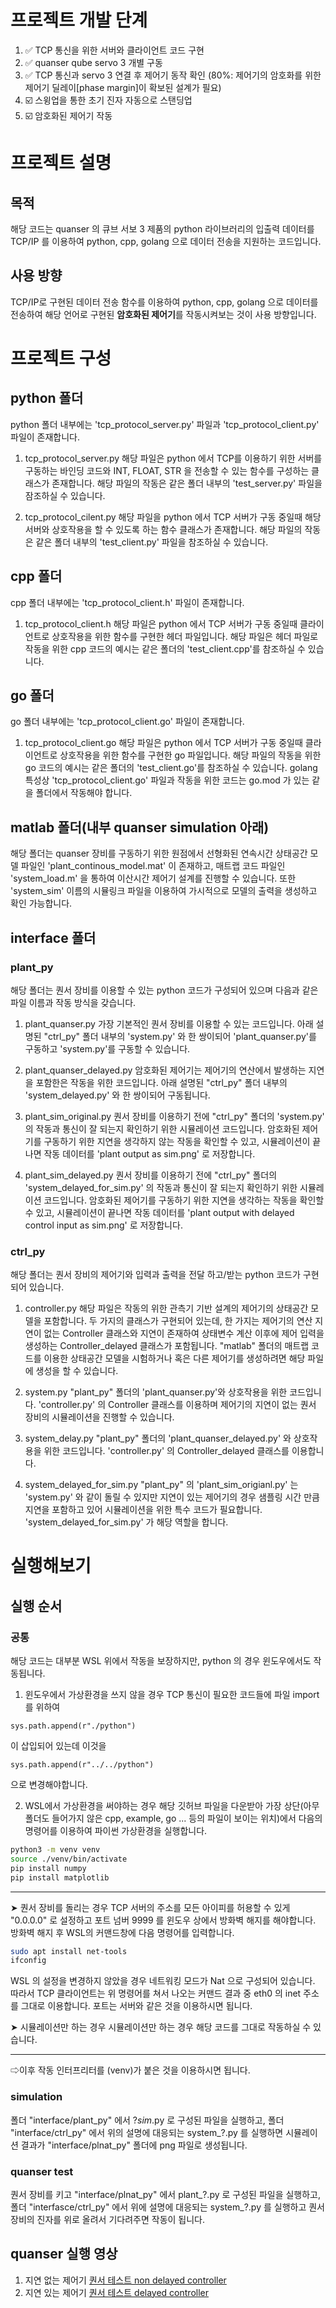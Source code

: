 # 프로젝트 개발 단계
1. ✅️ TCP 통신을 위한 서버와 클라이언트 코드 구현
2. ✅️ quanser qube servo 3 개별 구동
3. ✅️ TCP 통신과 servo 3 연결 후 제어기 동작 확인 
(80%: 제어기의 암호화를 위한 제어기 딜레이[phase margin]이 확보된 설계가 필요)
4. ☑️ 스윙업을 통한 초기 진자 자동으로 스탠딩업
5. ☑️ 암호화된 제어기 작동

# 프로젝트 설명
## 목적
해당 코드는 quanser 의 큐브 서보 3 제품의 python 라이브러리의 입출력 데이터를 TCP/IP 를 이용하여 python, cpp, golang 으로 데이터 전송을 지원하는 코드입니다. 
## 사용 방향
TCP/IP로 구현된 데이터 전송 함수를 이용하여 python, cpp, golang 으로 데이터를 전송하여 해당 언어로 구현된 **암호화된 제어기**를 작동시켜보는 것이 사용 방향입니다.

# 프로젝트 구성
## python 폴더
python 폴더 내부에는 'tcp_protocol_server.py' 파일과 'tcp_protocol_client.py' 파일이 존재합니다.

1. tcp_protocol_server.py
  해당 파일은 python 에서 TCP를 이용하기 위한 서버를 구동하는 바인딩 코드와 INT, FLOAT, STR 을 전송할 수 있는 함수를 구성하는 클래스가 존재합니다. 해당 파일의 작동은 같은 폴더 내부의 'test_server.py' 파일을 잠조하실 수 있습니다.

2. tcp_protocol_cilent.py
  해당 파일을 python 에서 TCP 서버가 구동 중일때 해당 서버와 상호작용을 할 수 있도록 하는 함수 클래스가 존재합니다. 해당 파일의 작동은 같은 폴더 내부의 'test_client.py' 파일을 참조하실 수 있습니다.

## cpp 폴더
cpp 폴더 내부에는 'tcp_protocol_client.h' 파일이 존재합니다.

1. tcp_protocol_client.h
   해당 파일은 python 에서 TCP 서버가 구동 중일때 클라이언트로 상호작용을 위한 함수를 구현한 헤더 파일입니다. 해당 파일은 헤더 파일로 작동을 위한 cpp 코드의 예시는 같은 폴더의 'test_client.cpp'를 참조하실 수 있습니다.

## go 폴더
go 폴더 내부에는 'tcp_protocol_client.go' 파일이 존재합니다.

1. tcp_protocol_client.go
   해당 파일은 python 에서 TCP 서버가 구동 중일때 클라이언트로 상호작용을 위한 함수를 구현한 go 파일입니다. 해당 파일의 작동을 위한 go 코드의 예시는 같은 폴더의 'test_client.go'를 참조하실 수 있습니다. golang 특성상 'tcp_protocol_client.go' 파일과 작동을 위한 코드는 go.mod 가 있는 같을 폴더에서 작동해야 합니다.

## matlab 폴더(내부 quanser simulation 아래)
해당 폴더는 quanser 장비를 구동하기 위한 원점에서 선형화된 연속시간 상태공간 모델 파일인 'plant_continous_model.mat' 이 존재하고, 매트랩 코드 파일인 'system_load.m' 을 통하여 이산시간 제어기 설계를 진행할 수 있습니다. 또한 'system_sim' 이름의 시뮬링크 파일을 이용하여 가시적으로 모델의 출력을 생성하고 확인 가능합니다.

## interface 폴더
### plant_py
해당 폴더는 퀀서 장비를 이용할 수 있는 python 코드가 구성되어 있으며 다음과 같은 파일 이름과 작동 방식을 갖습니다.

1. plant_quanser.py
   가장 기본적인 퀀서 장비를 이용할 수 있는 코드입니다. 아래 설명된 "ctrl_py" 폴더 내부의 'system.py' 와 한 쌍이되어 'plant_quanser.py'를 구동하고 'system.py'를 구동할 수 있습니다.
      
3. plant_quanser_delayed.py
   암호화된 제어기는 제어기의 연산에서 발생하는 지연을 포함한은 작동을 위한 코드입니다. 아래 설명된 "ctrl_py" 폴더 내부의 'system_delayed.py' 와 한 쌍이되어 구동됩니다.
   
5. plant_sim_original.py
   퀀서 장비를 이용하기 전에 "ctrl_py" 폴더의 'system.py' 의 작동과 통신이 잘 되는지 확인하기 위한 시뮬레이션 코드입니다. 암호화된 제어기를 구동하기 위한 지연을 생각하지 않는 작동을 확인할 수 있고, 시뮬레이션이 끝나면 작동 데이터를 'plant output as sim.png' 로 저장합니다.
   
7. plant_sim_delayed.py
   퀀서 장비를 이용하기 전에 "ctrl_py" 폴더의 'system_delayed_for_sim.py' 의 작동과 통신이 잘 되는지 확인하기 위한 시뮬레이션 코드입니다. 암호화된 제어기를 구동하기 위한 지연을 생각하는 작동을 확인할 수 있고, 시뮬레이션이 끝나면 작동 데이터를 'plant output with delayed control input as sim.png' 로 저장합니다.
   
### ctrl_py
해당 폴더는 퀀서 장비의 제어기와 입력과 출력을 전달 하고/받는 python 코드가 구현되어 있습니다.

1. controller.py
   해당 파일은 작동의 위한 관측기 기반 설계의 제어기의 상태공간 모델을 포함합니다. 두 가지의 클래스가 구현되어 있는데, 한 가지는 제어기의 연산 지연이 없는 Controller 클래스와 지연이 존재하여 상태변수 계산 이후에 제어 입력을 생성하는 Controller_delayed 클래스가 포함됩니다. "matlab" 폴더의 매트랩 코드를 이용한 상태공간 모델을 시험하거나 혹은 다른 제어기를 생성하려면 해당 파일에 생성을 할 수 있습니다.

2. system.py
   "plant_py" 폴더의 'plant_quanser.py'와 상호작용을 위한 코드입니다. 'controller.py' 의 Controller 클래스를 이용하며 제어기의 지연이 없는 퀀서 장비의 시뮬레이션을 진행할 수 있습니다.

3. system_delay.py
   "plant_py" 폴더의 'plant_quanser_delayed.py' 와 상호작용을 위한 코드입니다. 'controller.py' 의 Controller_delayed 클래스를 이용합니다.

4. system_delayed_for_sim.py
   "plant_py" 의 'plant_sim_origianl.py' 는 'system.py' 와 같이 돌릴 수 있지만 지연이 있는 제어기의 경우 샘플링 시간 만큼 지연을 포함하고 있어 시뮬레이션을 위한 특수 코드가 필요합니다. 'system_delayed_for_sim.py' 가 해당 역할을 합니다.

# 실행해보기
## 실행 순서
### 공통
해당 코드는 대부분 WSL 위에서 작동을 보장하지만, python 의 경우 윈도우에서도 작동됩니다. 
1. 윈도우에서 가상환경을 쓰지 않을 경우
  TCP 통신이 필요한 코드들에 파일 import를 위하여
  ```
  sys.path.append(r"./python")
  ```
  이 삽입되어 있는데 이것을 
  ```
  sys.path.append(r"../../python")
  ```
  으로 변경해야합니다.
  
2. WSL에서 가상환경을 써야하는 경우
해당 깃허브 파일을 다운받아 가장 상단(아무 폴더도 들어가지 않은 cpp, example, go ... 등의 파일이 보이는 위치)에서 다음의 명령어를 이용하여 파이썬 가상환경을 실행합니다.
```bash
python3 -m venv venv
source ./venv/bin/activate
pip install numpy
pip install matplotlib
```

---

➤ 퀀서 장비를 돌리는 경우
TCP 서버의 주소를 모든 아이피를 허용할 수 있게 "0.0.0.0" 로 설정하고 포트 넘버 9999 를 윈도우 상에서 방화벽 해지를 해야합니다. 방화벽 해지 후 WSL의 커맨드창에 다음 명령어를 입력합니다.
```bash
sudo apt install net-tools
ifconfig
```

WSL 의 설정을 변경하지 않았을 경우 네트워킹 모드가 Nat 으로 구성되어 있습니다. 따라서 TCP 클라이언트는 위 명령어를 쳐서 나오는 커맨드 결과 중 eth0 의 inet 주소를 그대로 이용합니다. 포트는 서버와 같은 것을 이용하시면 됩니다.

➤ 시뮬레이션만 하는 경우
시뮬레이션만 하는 경우 해당 코드를 그대로 작동하실 수 있습니다.

---
    
⇨이후 작동 인터프리터를 (venv)가 붙은 것을 이용하시면 됩니다.

### simulation
폴더 "interface/plant_py" 에서 ?_sim_.py 로 구성된 파일을 실행하고, 폴더 "interface/ctrl_py" 에서 위의 설명에 대응되는 system_?.py 를 실행하면 시뮬레이션 결과가 "interface/plnat_py" 폴더에 png 파일로 생성됩니다.
### quanser test
퀀서 장비를 키고 "interface/plnat_py" 에서 plant_?.py 로 구성된 파일을 실행하고, 폴더 "interfasce/ctrl_py" 에서 위에 설명에 대응되는 system_?.py 를 실행하고 퀀서 장비의 진자를 위로 올려서 기다려주면 작동이 됩니다.

## quanser 실행 영상
1. 지연 없는 제어기
  [퀀서 테스트 non delayed controller](https://youtu.be/6EzNQtzz20k)
2. 지연 있는 제어기
  [퀀서 테스트 delayed controller](https://youtu.be/_Q-o9VO9SZw)
